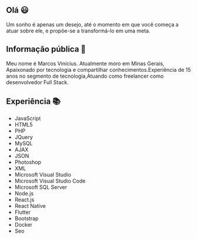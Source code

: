 ## Olá 😃

Um sonho é apenas um desejo, até o momento em que você começa a atuar sobre ele, e propõe-se a transformá-lo em uma meta.

## Informação pública 📃

Meu nome é Marcos Vinícius. Atualmente moro em Minas Gerais, Apaixonado por tecnologia e compartilhar conhecimentos.Experiência de 15 anos no segmento de tecnologia,Atuando como freelancer como desenvolvedor Full Stack.


## Experiência 📚

* JavaScript
* HTML5
* PHP
* JQuery
* MySQL
* AJAX
* JSON
* Photoshop
* XML
* Microsoft Visual Studio
* Microsoft Visual Studio Code
* Microsoft SQL Server
* Node.js
* React.js
* React Native
* Flutter
* Bootstrap
* Docker
* Seo
